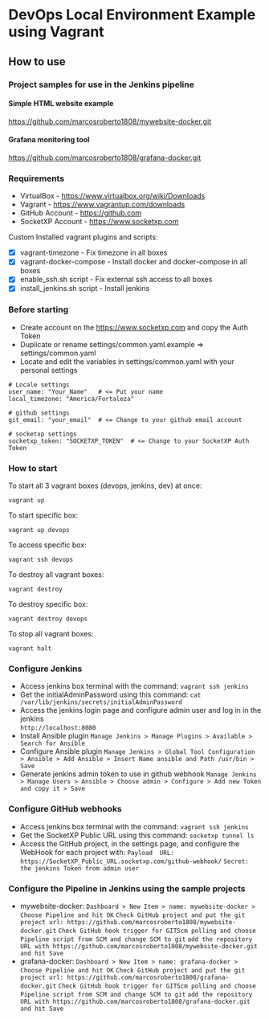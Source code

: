 # DevOps Local Environment Example using Vagrant
## How to use

### Project samples for use in the Jenkins pipeline

#### Simple HTML website example
https://github.com/marcosroberto1808/mywebsite-docker.git

#### Grafana monitoring tool
https://github.com/marcosroberto1808/grafana-docker.git

### Requirements
* VirtualBox - https://www.virtualbox.org/wiki/Downloads
* Vagrant - https://www.vagrantup.com/downloads
* GitHub Account - https://github.com
* SocketXP Account - https://www.socketxp.com

Custom Installed vagrant plugins and scripts:
 - [x] vagrant-timezone - Fix timezone in all boxes
 - [x] vagrant-docker-compose - Install docker and docker-compose in all boxes
 - [x] enable_ssh.sh script - Fix external ssh access to all boxes
 - [x] install_jenkins.sh script - Install jenkins

### Before starting
* Create account on the https://www.socketxp.com and copy the Auth Token
* Duplicate or rename settings/common.yaml.example => settings/common.yaml
* Locate and edit the variables in settings/common.yaml with your personal settings
```
# Locale settings
user_name: "Your_Name"   # <= Put your name
local_timezone: "America/Fortaleza"

# github settings
git_email: "your_email"  # <= Change to your github email account

# socketxp settings
socketxp_token: "SOCKETXP_TOKEN"  # <= Change to your SocketXP Auth Token
```
### How to start

To start all 3 vagrant boxes (devops, jenkins, dev) at once:

`vagrant up`

To start specific box:

`vagrant up devops`

To access specific box:

`vagrant ssh devops`

To destroy all vagrant boxes:

`vagrant destroy`

To destroy specific box:

`vagrant destroy devops`

To stop all vagrant boxes:

`vagrant halt`

### Configure Jenkins
* Access jenkins box terminal with the command:
`vagrant ssh jenkins`
* Get the initialAdminPassword using this command:
`cat /var/lib/jenkins/secrets/initialAdminPassword`
* Access the jenkins login page and configure admin user and log in in the jenkins  
`http://localhost:8080`
* Install Ansible plugin 
`Manage Jenkins > Manage Plugins > Available > Search for Ansible`
* Configure Ansible plugin
`Manage Jenkins > Global Tool Configuration > Ansible > Add Ansible > Insert Name ansible and Path /usr/bin > Save`
* Generate jenkins admin token to use in github webhook
`Manage Jenkins > Manage Users > Ansible > Choose admin > Configure > Add new Token and copy it > Save`
### Configure GitHub webhooks
* Access jenkins box terminal with the command:
`vagrant ssh jenkins`
* Get the SocketXP Public URL using this command:
`socketxp tunnel ls`
* Access the GitHub project, in the settings page, and configure the WebHook for each project with:
`Payload  URL: https://SocketXP_Public_URL.socketxp.com/github-webhook/`
`Secret: the jenkins Token from admin user`
  
### Configure the Pipeline in Jenkins using the sample projects
* mywebsite-docker:
`Dashboard > New Item > name: mywebsite-docker > Choose Pipeline and hit OK`
`Check GitHub project and put the git project url: https://github.com/marcosroberto1808/mywebsite-docker.git`
`Check GitHub hook trigger for GITScm polling and choose Pipeline script from SCM and change SCM to git`
`add the repository URL with https://github.com/marcosroberto1808/mywebsite-docker.git and hit Save`
* grafana-docker:
`Dashboard > New Item > name: grafana-docker > Choose Pipeline and hit OK`
`Check GitHub project and put the git project url: https://github.com/marcosroberto1808/grafana-docker.git`
`Check GitHub hook trigger for GITScm polling and choose Pipeline script from SCM and change SCM to git`
`add the repository URL with https://github.com/marcosroberto1808/grafana-docker.git and hit Save`
